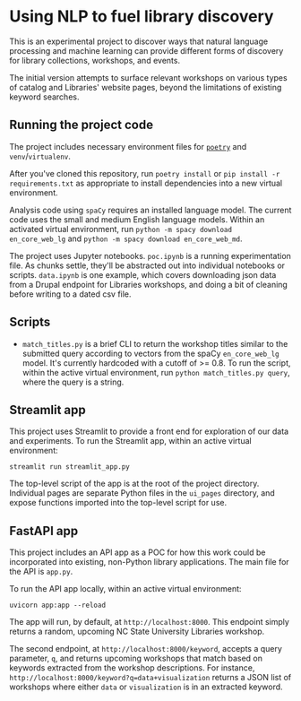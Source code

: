# Using NLP to fuel library discovery

This is an experimental project to discover ways that natural language processing and machine learning can provide different forms of discovery for library collections, workshops, and events.

The initial version attempts to surface relevant workshops on various types of catalog and Libraries' website pages, beyond the limitations of existing keyword searches.

## Running the project code

The project includes necessary environment files for [`poetry`](https://python-poetry.org/) and `venv`/`virtualenv`.

After you've cloned this repository, run `poetry install` or `pip install -r requirements.txt` as appropriate to install dependencies into a new virtual environment.

Analysis code using `spaCy` requires an installed language model. The current code uses the small and medium English language models. Within an activated virtual environment, run `python -m spacy download en_core_web_lg` and `python -m spacy download en_core_web_md`.

The project uses Jupyter notebooks. `poc.ipynb` is a running experimentation file. As chunks settle, they'll be abstracted out into individual notebooks or scripts. `data.ipynb` is one example, which covers downloading json data from a Drupal endpoint for Libraries workshops, and doing a bit of cleaning before writing to a dated csv file.

## Scripts

- `match_titles.py` is a brief CLI to return the workshop titles similar to the submitted query according to vectors from the spaCy `en_core_web_lg` model. It's currently hardcoded with a cutoff of >= 0.8. To run the script, within the active virtual environment, run `python match_titles.py query`, where the query is a string.

## Streamlit app

This project uses Streamlit to provide a front end for exploration of our data and experiments. To run the Streamlit app, within an active virtual environment:

`streamlit run streamlit_app.py`

The top-level script of the app is at the root of the project directory. Individual pages are separate Python files in the `ui_pages` directory, and expose functions imported into the top-level script for use.

## FastAPI app

This project includes an API app as a POC for how this work could be incorporated into existing, non-Python library applications. The main file for the API is `app.py`.

To run the API app locally, within an active virtual environment:

`uvicorn app:app --reload`

The app will run, by default, at `http://localhost:8000`. This endpoint simply returns a random, upcoming NC State University Libraries workshop.

The second endpoint, at `http://localhost:8000/keyword`, accepts a query parameter, `q`, and returns upcoming workshops that match based on keywords extracted from the workshop descriptions. For instance, `http://localhost:8000/keyword?q=data+visualization` returns a JSON list of workshops where either `data` or `visualization` is in an extracted keyword.

